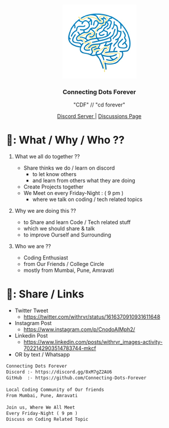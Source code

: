 <p align="center">
  <a href="https://discord.gg/8xM7gZ2AU6" target="_blank">
    <img src="https://raw.githubusercontent.com/Connecting-Dots-Forever/.github/main/profile/logo.png" alt="logo" width="200">
  </a>
</p>

<h3 align="center"> Connecting Dots Forever </h3>

<div align="center">
	<p> "CDF" // "cd forever" </p>
	<a href="https://discord.gg/8xM7gZ2AU6" target="_blank"> Discord Server </a>
	|
	<a href="https://github.com/orgs/Connecting-Dots-Forever/discussions" target="_blank"> Discussions Page </a>
</div>

# 🤔: What / Why / Who ??

1. What we all do together ??
   - Share thinks we do / learn on discord
      - to let know others
      - and learn from others what they are doing
   - Create Projects together
   - We Meet on every Friday-Night : ( 9 pm )
      - where we talk on coding / tech related topics

2. Why we are doing this ??
   - to Share and learn Code / Tech related stuff
   - which we should share & talk
   - to improve Ourself and Surrounding

3. Who we are ??
   - Coding Enthusiast
   - from Our Friends / College Circle
   - mostly from Mumbai, Pune, Amravati


# 🔗: Share / Links

- Twitter Tweet
   - https://twitter.com/withrvr/status/1616370910931611648
- Instagram Post
   - https://www.instagram.com/p/CnodoAlMph2/
- Linkedin Post
   - https://www.linkedin.com/posts/withrvr_images-activity-7022142903514783744-mkcf
- OR by text / Whatsapp
```
Connecting Dots Forever
Discord :- https://discord.gg/8xM7gZ2AU6
GitHub  :- https://github.com/Connecting-Dots-Forever

Local Coding Community of Our friends
From Mumbai, Pune, Amravati

Join us, Where We All Meet
Every Friday-Night ( 9 pm )
Discuss on Coding Related Topic
```

<!-- Variables -->
[discussions-page]: https://github.com/orgs/Connecting-Dots-Forever/discussions
[discord-server]: https://discord.gg/8xM7gZ2AU6
